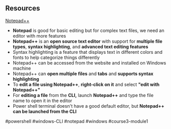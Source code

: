 ## Resources
[Notepad++](https://notepad-plus-plus.org/)

-   **Notepad** is good for basic editing but for complex text files, we need an editor with more features
-   **Notepad++** is an **open source text editor** with support for **multiple file types**, **syntax highlighting**, and **advanced text editing features**
-   Syntax highlighting is a feature that displays text in different colors and fonts to help categorize things differently
-   Notepad++ can be accessed from the website and installed on Windows machine
-   Notepad++ can **open multiple files** and **tabs** and **supports syntax highlighting**
-   To **edit a file using Notepad++**, **right-click on it** and select **"edit with Notepad++"**
-   For **editing a file** from the **CLI,** launch **Notepad++** and type the file name to open it in the editor
-   Power shell terminal doesn't have a good default editor, but **Notepad++ can be launched from the CLI**

#powershell #windows-CLI #notepad #windows #course3-module1 
